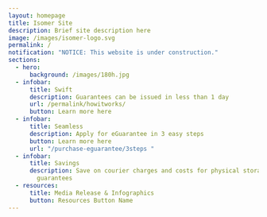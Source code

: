 ```yaml
---
layout: homepage
title: Isomer Site
description: Brief site description here
image: /images/isomer-logo.svg
permalink: /
notification: "NOTICE: This website is under construction."
sections:
  - hero:
      background: /images/180h.jpg
  - infobar:
      title: Swift
      description: Guarantees can be issued in less than 1 day
      url: /permalink/howitworks/
      button: Learn more here
  - infobar:
      title: Seamless
      description: Apply for eGuarantee in 3 easy steps
      button: Learn more here
      url: "/purchase-eguarantee/3steps "
  - infobar:
      title: Savings
      description: Save on courier charges and costs for physical storage of paper
        guarantees
  - resources:
      title: Media Release & Infographics
      button: Resources Button Name
---
```

